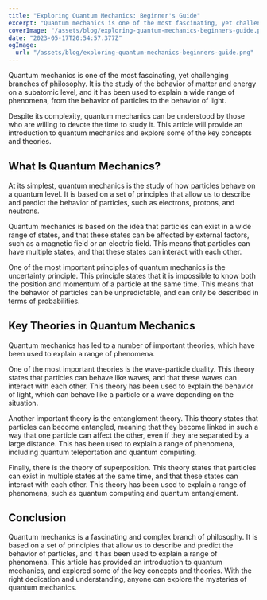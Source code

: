 ```yaml
---
title: "Exploring Quantum Mechanics: Beginner's Guide"
excerpt: "Quantum mechanics is one of the most fascinating, yet challenging branches of philosophy. It is the study of the behavior of matter and energy on a subatomic level, and it has been used to explain a wide range of phenomena, from the behavior of particles to the behavior of light."
coverImage: "/assets/blog/exploring-quantum-mechanics-beginners-guide.png"
date: "2023-05-17T20:54:57.377Z"
ogImage:
  url: "/assets/blog/exploring-quantum-mechanics-beginners-guide.png"
---
```


Quantum mechanics is one of the most fascinating, yet challenging branches of philosophy. It is the study of the behavior of matter and energy on a subatomic level, and it has been used to explain a wide range of phenomena, from the behavior of particles to the behavior of light.

Despite its complexity, quantum mechanics can be understood by those who are willing to devote the time to study it. This article will provide an introduction to quantum mechanics and explore some of the key concepts and theories. 

## What Is Quantum Mechanics?

At its simplest, quantum mechanics is the study of how particles behave on a quantum level. It is based on a set of principles that allow us to describe and predict the behavior of particles, such as electrons, protons, and neutrons. 

Quantum mechanics is based on the idea that particles can exist in a wide range of states, and that these states can be affected by external factors, such as a magnetic field or an electric field. This means that particles can have multiple states, and that these states can interact with each other. 

One of the most important principles of quantum mechanics is the uncertainty principle. This principle states that it is impossible to know both the position and momentum of a particle at the same time. This means that the behavior of particles can be unpredictable, and can only be described in terms of probabilities. 

## Key Theories in Quantum Mechanics

Quantum mechanics has led to a number of important theories, which have been used to explain a range of phenomena. 

One of the most important theories is the wave-particle duality. This theory states that particles can behave like waves, and that these waves can interact with each other. This theory has been used to explain the behavior of light, which can behave like a particle or a wave depending on the situation. 

Another important theory is the entanglement theory. This theory states that particles can become entangled, meaning that they become linked in such a way that one particle can affect the other, even if they are separated by a large distance. This has been used to explain a range of phenomena, including quantum teleportation and quantum computing. 

Finally, there is the theory of superposition. This theory states that particles can exist in multiple states at the same time, and that these states can interact with each other. This theory has been used to explain a range of phenomena, such as quantum computing and quantum entanglement. 

## Conclusion

Quantum mechanics is a fascinating and complex branch of philosophy. It is based on a set of principles that allow us to describe and predict the behavior of particles, and it has been used to explain a range of phenomena. This article has provided an introduction to quantum mechanics, and explored some of the key concepts and theories. With the right dedication and understanding, anyone can explore the mysteries of quantum mechanics.
